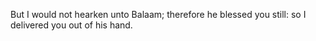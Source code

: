 But I would not hearken unto Balaam; therefore he blessed you still: so I delivered you out of his hand.
